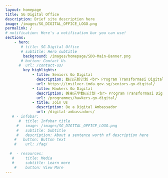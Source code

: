 ```yaml
---
layout: homepage
title: SG Digital Office
description: Brief site description here
image: /images/SG_DIGITAL_OFFICE_LOGO.png
permalink: /
# notification: Here's a notification bar you can use!
sections:
    - hero:
       # title: SG Digital Office
       # subtitle: Hero subtitle
        background: /images/homepage/SDO-Main-Banner.png
       # button: Contact Us
      #  url: /contact-us/
        key_highlights:
            - title: Seniors Go Digital
              description: 数码乐龄计划 <br> Program Transformasi Digital untuk Warga Emas <br> மூத்தோர் மின்னிலக்கமயமாதல் திட்டம்
              url: https://imsilver.imda.gov.sg/seniors-go-digital/
            - title: Hawkers Go Digital
              description: 摊主乐学数码计划 <br> Program Transformasi Digital untuk Penjaja <br>
              url: /programmes/hawkers-go-digital/
            - title: Join Us
              description: Be a Digital Ambassador
              url: /digital-ambassadors/
   # - infobar:
      #  title: Infobar title
     #   image: /images/SG_DIGITAL_OFFICE_LOGO.png
     #   subtitle: Subtitle
     #   description: About a sentence worth of description here
    #   button: Button text
    #    url: /faq/
        
  #  - resources:
   #     title: Media
   #     subtitle: Learn more
    #    button: View More
---
```

